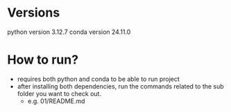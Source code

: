 # Versions
python version 3.12.7
conda version 24.11.0

# How to run?
- requires both python and conda to be able to run project
- after installing both dependencies, run the commands related to the sub folder you want to check out.
    - e.g. 01/README.md